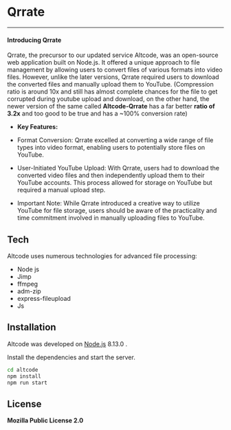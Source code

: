 # Qrrate

***

#### Introducing Qrrate

Qrrate, the precursor to our updated service Altcode, was an open-source web application built on Node.js. It offered a unique approach to file management by allowing users to convert files of various formats into video files. However, unlike the later versions, Qrrate required users to download the converted files and manually upload them to YouTube. (Compression ratio is around 10x and still has almost complete chances for the file to get corrupted during youtube upload and download, on the other hand, the newer version of the same called **Altcode-Qrrate** 
 has a far better **ratio of 3.2x** and too good to be true and has a ~100% conversion rate)

- __Key Features:__

- Format Conversion: Qrrate excelled at converting a wide range of file types into video format, enabling users to potentially store files on YouTube.

- User-Initiated YouTube Upload: With Qrrate, users had to download the converted video files and then independently upload them to their YouTube accounts. This process allowed for storage on YouTube but required a manual upload step.

- Important Note: While Qrrate introduced a creative way to utilize YouTube for file storage, users should be aware of the practicality and time commitment involved in manually uploading files to YouTube.
## Tech

Altcode uses numerous technologies for advanced file processing:

- Node js
- Jimp
- ffmpeg
- adm-zip
- express-fileupload
- Js
 

## Installation

Altcode was developed on [Node.js](https://nodejs.org/) 8.13.0 .

Install the dependencies and start the server.

```sh
cd altcode
npm install
npm run start
```






## License

__Mozilla Public License 2.0__
